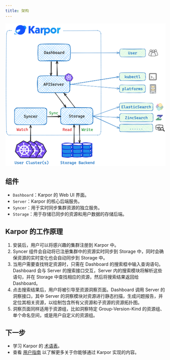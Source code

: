 ```yaml
---
title: 架构
---
```


![](assets/1-architecture/architecture.png)

## 组件

-   `Dashboard`：Karpor 的 Web UI 界面。
-   `Server`：Karpor 的核心后端服务。
-   `Syncer`：用于实时同步集群资源的独立服务。
-   `Storage`：用于存储已同步的资源和用户数据的存储后端。

## Karpor 的工作原理

1. 安装后，用户可以将感兴趣的集群注册到 Karpor 中。
2. Syncer 组件会自动将已注册集群中的资源实时同步到 Storage 中，同时会确保资源的实时变化也会自动同步到 Storage 中。
3. 当用户需要查找特定资源时，只需在 Dashboard 的搜索框中输入查询语句。Dashboard 会与 Server 的搜索接口交互，Server 内的搜索模块将解析这些语句，并在 Storage 中查找相应的资源，然后将搜索结果返回给 Dashboard。
4. 点击搜索结果后，用户将被引导至资源洞察页面。Dashboard 调用 Server 的洞察接口，其中 Server 的洞察模块对资源进行静态扫描，生成问题报告，并定位其相关资源，以绘制包含所有父资源和子资源的资源拓扑图。
5. 洞察页面同样适用于资源组，比如洞察特定 Group-Version-Kind 的资源组、单个命名空间，或是用户自定义的资源组。

## 下一步

- 学习 Karpor 的 [术语表](../concepts/glossary)。
- 查看 [用户指南](../user-guide/multi-cluster-management) 以了解更多关于你能够通过 Karpor 实现的内容。
